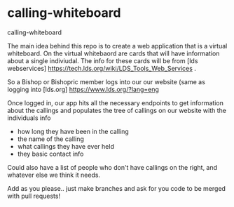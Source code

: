 # calling-whiteboard
calling-whiteboard


The main idea behind this repo is to create a web application that is a virtual whiteboard. 
On the virtual whitebaord are cards that will have information about a single indiviudal. 
The info for these cards will be from [lds webservices] https://tech.lds.org/wiki/LDS_Tools_Web_Services . 

So a Bishop or Bishopric member logs into our our website (same as logging into [lds.org] https://www.lds.org/?lang=eng

Once logged in, our app hits all the necessary endpoints to get information about the callings and populates 
the tree of callings on our website with the individuals info
 - how long they have been in the calling
 - the name of the calling
 - what callings they have ever held
 - they basic contact info
 
Could also have a list of people who don't have callings on the right, and whatever else we think it needs.

Add as you please.. just make branches and ask for you code to be merged with pull requests! 
